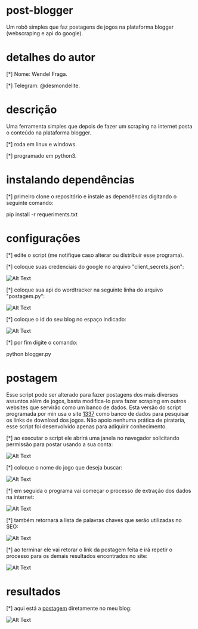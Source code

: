 # post-blogger

Um robô simples que faz postagens de jogos na plataforma blogger (webscraping e api do google).

# detalhes do autor 

[*] Nome: Wendel Fraga.

[*] Telegram: @desmondelite.


# descrição
Uma ferramenta simples que depois de fazer um scraping na internet posta o conteúdo na plataforma blogger.

[*] roda em linux e windows. 

[*] programado em python3.

# instalando dependências 

[*] primeiro clone o repositório e instale as dependências digitando o seguinte comando:

pip install -r requeriments.txt


# configurações

[*] edite o script (me notifique caso alterar ou distribuir esse programa).

[*] coloque suas credenciais do google no arquivo "client_secrets.json":

![Alt Text](https://github.com/wendelfraga/post-blogger/blob/master/tutorial/googlecreds.PNG)


[*] coloque sua api do wordtracker na seguinte linha do arquivo "postagem.py":

![Alt Text](https://github.com/wendelfraga/post-blogger/blob/master/tutorial/wordtracker.PNG)

[*] coloque o id do seu blog no espaço indicado: 

![Alt Text](https://github.com/wendelfraga/post-blogger/blob/master/tutorial/idblogger.PNG)

[*] por fim digite o comando:

python blogger.py 


# postagem 

Esse script pode ser alterado para fazer postagens dos mais diversos assuntos além de jogos, basta modifica-lo para fazer scraping
em outros websites que servirão como um banco de dados. Esta versão do script programada por min usa o site [1337](https://1337x.to)
como banco de dados para pesquisar os links de download dos jogos. Não apoio nenhuma prática de pirataria, esse script foi desenvolvido
apenas para adiquirir conhecimento.

[*] ao executar o script ele abrirá uma janela no navegador solicitando permissão para postar usando a sua conta:

![Alt Text](https://github.com/wendelfraga/post-blogger/blob/master/tutorial/permisões.PNG)

[*] coloque o nome do jogo que deseja buscar:

![Alt Text](https://github.com/wendelfraga/post-blogger/blob/master/tutorial/termo.PNG)

[*] em seguida o programa vai começar o processo de extração dos dados na internet:

![Alt Text](https://github.com/wendelfraga/post-blogger/blob/master/tutorial/infos.PNG)

[*] também retornará a lista de palavras chaves que serão utilizadas no SEO:

![Alt Text](https://github.com/wendelfraga/post-blogger/blob/master/tutorial/seo.PNG)

[*] ao terminar ele vai retorar o link da postagem feita e irá repetir o processo para os demais resultados encontrados no site:

![Alt Text](https://github.com/wendelfraga/post-blogger/blob/master/tutorial/urlpost.PNG)

# resultados

[*] aqui está a [postagem](https://jogostorrentdiretodownloads.blogspot.com/2020/01/battlefield-1-cpy8.html) diretamente no meu blog:

![Alt Text](https://github.com/wendelfraga/post-blogger/blob/master/tutorial/postagem.PNG)

